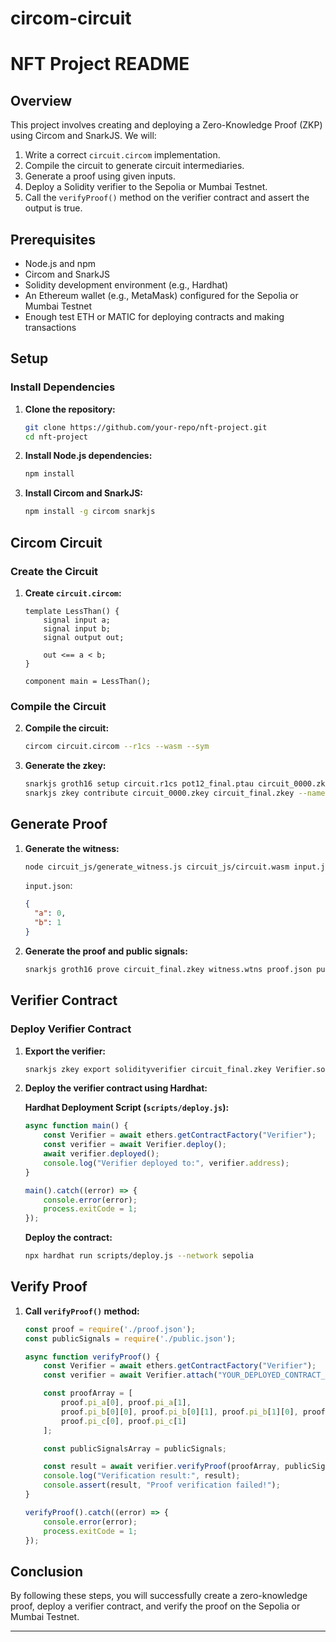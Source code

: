 # circom-circuit

# NFT Project README

## Overview
This project involves creating and deploying a Zero-Knowledge Proof (ZKP) using Circom and SnarkJS. We will:
1. Write a correct `circuit.circom` implementation.
2. Compile the circuit to generate circuit intermediaries.
3. Generate a proof using given inputs.
4. Deploy a Solidity verifier to the Sepolia or Mumbai Testnet.
5. Call the `verifyProof()` method on the verifier contract and assert the output is true.

## Prerequisites
- Node.js and npm
- Circom and SnarkJS
- Solidity development environment (e.g., Hardhat)
- An Ethereum wallet (e.g., MetaMask) configured for the Sepolia or Mumbai Testnet
- Enough test ETH or MATIC for deploying contracts and making transactions

## Setup

### Install Dependencies
1. **Clone the repository:**
   ```bash
   git clone https://github.com/your-repo/nft-project.git
   cd nft-project
   ```

2. **Install Node.js dependencies:**
   ```bash
   npm install
   ```

3. **Install Circom and SnarkJS:**
   ```bash
   npm install -g circom snarkjs
   ```

## Circom Circuit

### Create the Circuit
1. **Create `circuit.circom`:**
   ```plaintext
   template LessThan() {
       signal input a;
       signal input b;
       signal output out;

       out <== a < b;
   }

   component main = LessThan();
   ```

### Compile the Circuit
2. **Compile the circuit:**
   ```bash
   circom circuit.circom --r1cs --wasm --sym
   ```

3. **Generate the zkey:**
   ```bash
   snarkjs groth16 setup circuit.r1cs pot12_final.ptau circuit_0000.zkey
   snarkjs zkey contribute circuit_0000.zkey circuit_final.zkey --name="1st Contributor" -v
   ```

## Generate Proof

1. **Generate the witness:**
   ```bash
   node circuit_js/generate_witness.js circuit_js/circuit.wasm input.json witness.wtns
   ```

   `input.json`:
   ```json
   {
     "a": 0,
     "b": 1
   }
   ```

2. **Generate the proof and public signals:**
   ```bash
   snarkjs groth16 prove circuit_final.zkey witness.wtns proof.json public.json
   ```

## Verifier Contract

### Deploy Verifier Contract

1. **Export the verifier:**
   ```bash
   snarkjs zkey export solidityverifier circuit_final.zkey Verifier.sol
   ```

2. **Deploy the verifier contract using Hardhat:**

   **Hardhat Deployment Script (`scripts/deploy.js`):**
   ```javascript
   async function main() {
       const Verifier = await ethers.getContractFactory("Verifier");
       const verifier = await Verifier.deploy();
       await verifier.deployed();
       console.log("Verifier deployed to:", verifier.address);
   }

   main().catch((error) => {
       console.error(error);
       process.exitCode = 1;
   });
   ```

   **Deploy the contract:**
   ```bash
   npx hardhat run scripts/deploy.js --network sepolia
   ```

## Verify Proof

1. **Call `verifyProof()` method:**
   ```javascript
   const proof = require('./proof.json');
   const publicSignals = require('./public.json');

   async function verifyProof() {
       const Verifier = await ethers.getContractFactory("Verifier");
       const verifier = await Verifier.attach("YOUR_DEPLOYED_CONTRACT_ADDRESS");

       const proofArray = [
           proof.pi_a[0], proof.pi_a[1],
           proof.pi_b[0][0], proof.pi_b[0][1], proof.pi_b[1][0], proof.pi_b[1][1],
           proof.pi_c[0], proof.pi_c[1]
       ];

       const publicSignalsArray = publicSignals;

       const result = await verifier.verifyProof(proofArray, publicSignalsArray);
       console.log("Verification result:", result);
       console.assert(result, "Proof verification failed!");
   }

   verifyProof().catch((error) => {
       console.error(error);
       process.exitCode = 1;
   });
   ```

## Conclusion
By following these steps, you will successfully create a zero-knowledge proof, deploy a verifier contract, and verify the proof on the Sepolia or Mumbai Testnet.
- - -
